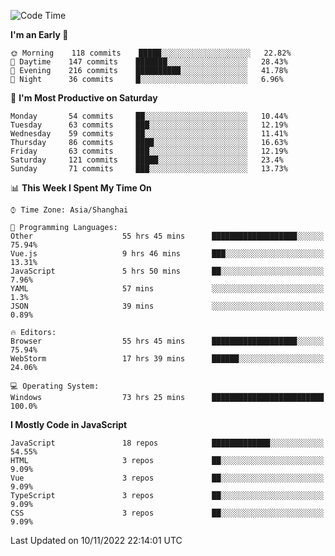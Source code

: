 <!--START_SECTION:waka-->
![Code Time](http://img.shields.io/badge/Code%20Time-1%2C494%20hrs%2022%20mins-blue)

**I'm an Early 🐤** 

```text
🌞 Morning    118 commits    █████░░░░░░░░░░░░░░░░░░░░   22.82% 
🌆 Daytime    147 commits    ███████░░░░░░░░░░░░░░░░░░   28.43% 
🌃 Evening    216 commits    ██████████░░░░░░░░░░░░░░░   41.78% 
🌙 Night      36 commits     █░░░░░░░░░░░░░░░░░░░░░░░░   6.96%

```
📅 **I'm Most Productive on Saturday** 

```text
Monday       54 commits     ██░░░░░░░░░░░░░░░░░░░░░░░   10.44% 
Tuesday      63 commits     ███░░░░░░░░░░░░░░░░░░░░░░   12.19% 
Wednesday    59 commits     ██░░░░░░░░░░░░░░░░░░░░░░░   11.41% 
Thursday     86 commits     ████░░░░░░░░░░░░░░░░░░░░░   16.63% 
Friday       63 commits     ███░░░░░░░░░░░░░░░░░░░░░░   12.19% 
Saturday     121 commits    █████░░░░░░░░░░░░░░░░░░░░   23.4% 
Sunday       71 commits     ███░░░░░░░░░░░░░░░░░░░░░░   13.73%

```


📊 **This Week I Spent My Time On** 

```text
⌚︎ Time Zone: Asia/Shanghai

💬 Programming Languages: 
Other                    55 hrs 45 mins      ███████████████████░░░░░░   75.94% 
Vue.js                   9 hrs 46 mins       ███░░░░░░░░░░░░░░░░░░░░░░   13.31% 
JavaScript               5 hrs 50 mins       ██░░░░░░░░░░░░░░░░░░░░░░░   7.96% 
YAML                     57 mins             ░░░░░░░░░░░░░░░░░░░░░░░░░   1.3% 
JSON                     39 mins             ░░░░░░░░░░░░░░░░░░░░░░░░░   0.89%

🔥 Editors: 
Browser                  55 hrs 45 mins      ███████████████████░░░░░░   75.94% 
WebStorm                 17 hrs 39 mins      ██████░░░░░░░░░░░░░░░░░░░   24.06%

💻 Operating System: 
Windows                  73 hrs 25 mins      █████████████████████████   100.0%

```

**I Mostly Code in JavaScript** 

```text
JavaScript               18 repos            █████████████░░░░░░░░░░░░   54.55% 
HTML                     3 repos             ██░░░░░░░░░░░░░░░░░░░░░░░   9.09% 
Vue                      3 repos             ██░░░░░░░░░░░░░░░░░░░░░░░   9.09% 
TypeScript               3 repos             ██░░░░░░░░░░░░░░░░░░░░░░░   9.09% 
CSS                      3 repos             ██░░░░░░░░░░░░░░░░░░░░░░░   9.09%

```



 Last Updated on 10/11/2022 22:14:01 UTC
<!--END_SECTION:waka-->

<!--
**likaiqiang/likaiqiang** is a ✨ _special_ ✨ repository because its `README.md` (this file) appears on your GitHub profile.

Here are some ideas to get you started:

- 🔭 I’m currently working on ...
- 🌱 I’m currently learning ...
- 👯 I’m looking to collaborate on ...
- 🤔 I’m looking for help with ...
- 💬 Ask me about ...
- 📫 How to reach me: ...
- 😄 Pronouns: ...
- ⚡ Fun fact: ...
-->
